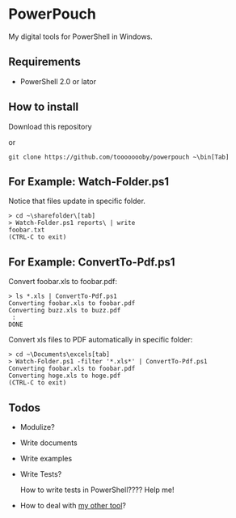 # PowerPouch

My digital tools for PowerShell in Windows.

## Requirements

* PowerShell 2.0 or lator

## How to install

Download this repository

or 

```
git clone https://github.com/toooooooby/powerpouch ~\bin[Tab]
```

## For Example: Watch-Folder.ps1

Notice that files update in specific folder.

```
> cd ~\sharefolder\[tab]
> Watch-Folder.ps1 reports\ | write
foobar.txt
(CTRL-C to exit)
```

## For Example: ConvertTo-Pdf.ps1

Convert foobar.xls to foobar.pdf: 

```
> ls *.xls | ConvertTo-Pdf.ps1
Converting foobar.xls to foobar.pdf
Converting buzz.xls to buzz.pdf
 :
DONE
```

Convert xls files to PDF automatically in specific folder:

```
> cd ~\Documents\excels[tab]
> Watch-Folder.ps1 -filter '*.xls*' | ConvertTo-Pdf.ps1
Converting foobar.xls to foobar.pdf
Converting hoge.xls to hoge.pdf
(CTRL-C to exit)
```



## Todos

* Modulize?
* Write documents
* Write examples
* Write Tests?

    How to write tests in PowerShell???? Help me!

* How to deal with [my other tool](https://github.com/toooooooby/imperial)?

